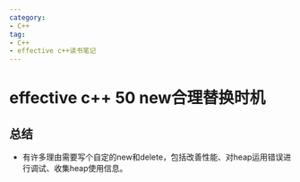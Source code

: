 ```yaml
---
category: 
- C++
tag:
- C++
- effective c++读书笔记
---
```


# effective c++ 50 new合理替换时机

## 总结

- 有许多理由需要写个自定的new和delete，包括改善性能、对heap运用错误进行调试、收集heap使用信息。

